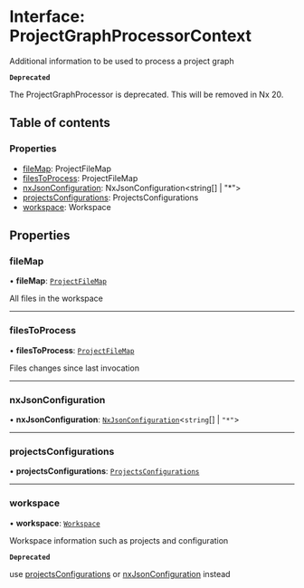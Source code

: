 # Interface: ProjectGraphProcessorContext

Additional information to be used to process a project graph

**`Deprecated`**

The ProjectGraphProcessor is deprecated. This will be removed in Nx 20.

## Table of contents

### Properties

-  [fileMap](../../devkit/documents/ProjectGraphProcessorContext#filemap): ProjectFileMap
-  [filesToProcess](../../devkit/documents/ProjectGraphProcessorContext#filestoprocess): ProjectFileMap
-  [nxJsonConfiguration](../../devkit/documents/ProjectGraphProcessorContext#nxjsonconfiguration): NxJsonConfiguration<string[] | "\*">
-  [projectsConfigurations](../../devkit/documents/ProjectGraphProcessorContext#projectsconfigurations): ProjectsConfigurations
-  [workspace](../../devkit/documents/ProjectGraphProcessorContext#workspace): Workspace

## Properties

### fileMap

• **fileMap**: [`ProjectFileMap`](../../devkit/documents/ProjectFileMap)

All files in the workspace

---

### filesToProcess

• **filesToProcess**: [`ProjectFileMap`](../../devkit/documents/ProjectFileMap)

Files changes since last invocation

---

### nxJsonConfiguration

• **nxJsonConfiguration**: [`NxJsonConfiguration`](../../devkit/documents/NxJsonConfiguration)\<`string`[] \| `"*"`\>

---

### projectsConfigurations

• **projectsConfigurations**: [`ProjectsConfigurations`](../../devkit/documents/ProjectsConfigurations)

---

### workspace

• **workspace**: [`Workspace`](../../devkit/documents/Workspace)

Workspace information such as projects and configuration

**`Deprecated`**

use [projectsConfigurations](../../devkit/documents/ProjectGraphProcessorContext#projectsconfigurations) or [nxJsonConfiguration](../../devkit/documents/ProjectGraphProcessorContext#nxjsonconfiguration) instead
